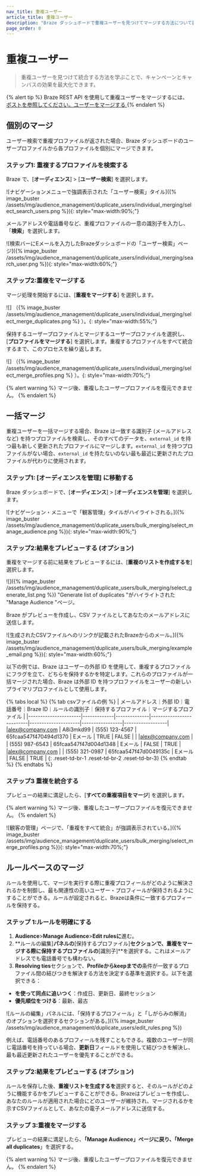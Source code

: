 ```yaml
---
nav_title: 重複ユーザー
article_title: 重複ユーザー
description: "Braze ダッシュボードで重複ユーザーを見つけてマージする方法について説明します。"
page_order: 0
---
```


# 重複ユーザー

> 重複ユーザーを見つけて統合する方法を学ぶことで、キャンペーンとキャンバスの効果を最大化できます。

{% alert tip %}
Braze REST API を使用して重複ユーザーをマージするには、[ ポストを参照してください。ユーザーをマージする ]({{site.baseurl}}/api/endpoints/user_data/post_users_merge/)
{% endalert %}

## 個別のマージ

ユーザー検索で重複プロファイルが返された場合、Braze ダッシュボードのユーザープロファイルから各プロファイルを個別にマージできます。

### ステップ1: 重複するプロファイルを検索する

Braze で、\[**オーディエンス**] > \[**ユーザー検索**] を選択します。

![ナビゲーションメニューで強調表示された「ユーザー検索」タイル]({% image_buster /assets/img/audience_management/duplicate_users/individual_merging/select_search_users.png %}){: style="max-width:90%;"}

メールアドレスや電話番号など、重複プロファイルの一意の識別子を入力し、「**検索**」を選択します。

![検索バーにEメールを入力したBrazeダッシュボードの「ユーザー検索」ページ]({% image_buster /assets/img/audience_management/duplicate_users/individual_merging/search_user.png %}){: style="max-width:60%;"}

### ステップ2:重複をマージする

マージ処理を開始するには、\[**重複をマージする**] を選択します。

![] （{% image_buster /assets/img/audience_management/duplicate_users/individual_merging/select_merge_duplicates.png %} ）。{: style="max-width:55%;"}

保持するユーザープロファイルとマージするユーザープロファイルを選択し、\[**プロファイルをマージする**] を選択します。重複するプロファイルをすべて統合するまで、このプロセスを繰り返します。

![] （{% image_buster /assets/img/audience_management/duplicate_users/individual_merging/select_merge_profiles.png %} ）。{: style="max-width:70%;"}

{% alert warning %}
マージ後、重複したユーザープロファイルを復元できません。
{% endalert %}

## 一括マージ

重複ユーザーを一括マージする場合、Braze は一致する識別子 (メールアドレスなど) を持つプロファイルを検索し、そのすべてのデータを、`external_id` を持つ最も新しく更新されたプロファイルにマージします。`external_id` を持つプロファイルがない場合、`external_id` を持たないのない最も最近に更新されたプロファイルが代わりに使用されます。

### ステップ1: \[オーディエンスを管理] に移動する

Braze ダッシュボードで、\[**オーディエンス**] > \[**オーディエンスを管理**] を選択します。

![ナビゲーション・メニューで「観客管理」タイルがハイライトされる。]({% image_buster /assets/img/audience_management/duplicate_users/bulk_merging/select_manage_audience.png %}){: style="max-width:90%;"}

### ステップ2:結果をプレビューする (オプション)

重複をマージする前に結果をプレビューするには、\[**重複のリストを作成するを**] 選択します。

![]({% image_buster /assets/img/audience_management/duplicate_users/bulk_merging/select_generate_list.png %}) "Generate list of duplicates "がハイライトされた "Manage Audience "ページ。

Braze がプレビューを作成し、CSV ファイルとしてあなたのメールアドレスに送信します。

![生成されたCSVファイルへのリンクが記載されたBrazeからのメール。]({% image_buster /assets/img/audience_management/duplicate_users/bulk_merging/example_email.png %}){: style="max-width:60%;"}

以下の例では、Braze はユーザーの外部 ID を使用して、重複するプロファイルにフラグを立て、どちらを保持するかを特定します。これらのプロファイルが一括マージされた場合、Braze は外部 ID を持つプロファイルをユーザーの新しいプライマリプロファイルとして使用します。

{% tabs local %}
{% tab csvファイルの例 %}
| メールアドレス｜外部 ID｜電話番号｜Braze ID｜ルールの識別子｜保持するプロファイル｜マージするプロファイル |
\|----------------------|-------------|--------------|--------------------------|---------------------|-----------------|------------------|
\|alex@company.com | A8i3mkd99 | (555) 123-4567 | 65fcaa547f470494d1370 | Eメール | TRUE | FALSE | |
\|alex@company.com | | (555) 987-6543 | 65fcaa547f47d004d1348 | Eメール | FALSE | TRUE |
\|alex@company.com | | (555) 321-0987 | 65fcaa547f47d0049135c | Eメール | FALSE | TRUE |
{: .reset-td-br-1 .reset-td-br-2 .reset-td-br-3}
{% endtab %}
{% endtabs %}

### ステップ3 重複を統合する

プレビューの結果に満足したら、\[**すべての重複項目をマージ**] を選択します。

{% alert warning %}
マージ後、重複したユーザープロファイルを復元できません。
{% endalert %}

![観客の管理」ページで、「重複をすべて統合」が強調表示されている。]({% image_buster /assets/img/audience_management/duplicate_users/bulk_merging/select_merge_profiles.png %}){: style="max-width:70%;"}

## ルールベースのマージ

ルールを使用して、マージを実行する際に重複プロフィールがどのように解決されるかを制御し、最も関連性の高いユーザー・プロフィールが保持されるようにすることができる。ルールが設定されると、Brazeは条件に一致するプロフィールを保持する。

### ステップ 1:ルールを明確にする

1. **Audience**>**Manage Audience**>**Edit rulesに**進む。
2. **ルールの編集]**パネルの**\[保持するプロファイル]**セクションで、重複をマージする際に保持するプロファイルの**\[識別子]**を選択する。これはメールアドレスでも電話番号でも構わない。
3. **Resolving ties**セクションで、**Profileからkeepまでの**条件が一致するプロファイル間の結びつきを解決する方法を決定する基準を選択する。以下を選択できる：<br>
- **を使って同点に追いつく**：作成日、更新日、最終セッション
- **優先順位をつける**：最新、最古

![ルールの編集」パネルには、「保持するプロフィール」と「しがらみの解消」のオプションを選択するセクションがある。]({% image_buster /assets/img/audience_management/duplicate_users/edit_rules.png %})

例えば、電話番号のあるプロフィールを残すこともできる。複数のユーザーが同じ電話番号を持っている場合、**更新日**フィールドを使用して結びつきを解決し、最も最近更新されたユーザーを優先することができる。

### ステップ2:結果をプレビューする (オプション)

ルールを保存した後、**重複リストを生成するを**選択すると、そのルールがどのように機能するかをプレビューすることができる。Brazeはプレビューを作成し、あなたのルールが適用された場合にどのユーザーが維持され、マージされるかを示すCSVファイルとして、あなたの電子メールアドレスに送信する。 

### ステップ 3:重複をマージする

プレビューの結果に満足したら、**「Manage Audience」**ページに戻り、**「Merge all duplicates**」を選択する。

{% alert warning %}
マージ後、重複したユーザープロファイルを復元できません。
{% endalert %}
